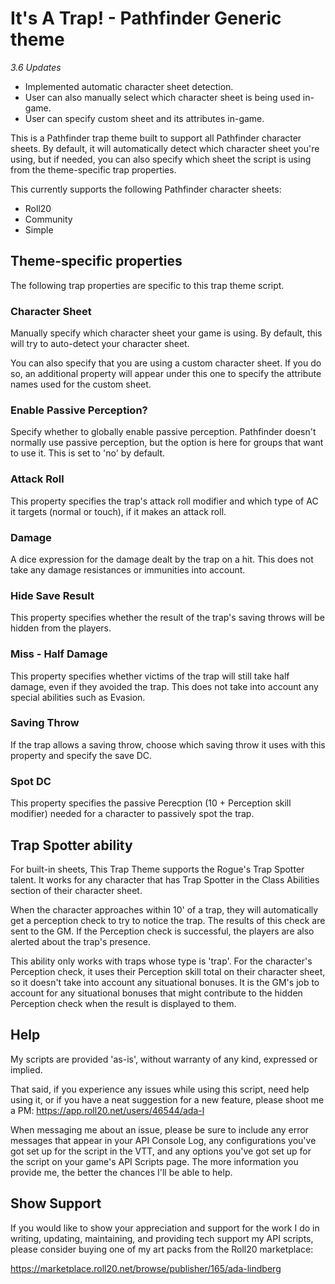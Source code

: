 # It's A Trap! - Pathfinder Generic theme

_3.6 Updates_

* Implemented automatic character sheet detection.
* User can also manually select which character sheet is being used in-game.
* User can specify custom sheet and its attributes in-game.

This is a Pathfinder trap theme built to support all Pathfinder character sheets.
By default, it will automatically detect which character sheet you're using,
but if needed, you can also specify which sheet the script is using from the
theme-specific trap properties.

This currently supports the following Pathfinder character sheets:

* Roll20
* Community
* Simple

## Theme-specific properties
The following trap properties are specific to this trap theme script.

### Character Sheet
Manually specify which character sheet your game is using. By default, this
will try to auto-detect your character sheet.

You can also specify that you are using a custom character sheet. If you do so,
an additional property will appear under this one to specify the attribute
names used for the custom sheet.

### Enable Passive Perception?
Specify whether to globally enable passive perception. Pathfinder doesn't normally
use passive perception, but the option is here for groups that want to use it.
This is set to 'no' by default.

### Attack Roll
This property specifies the trap's attack roll modifier and which type of AC it
targets (normal or touch), if it makes an attack roll.

### Damage
A dice expression for the damage dealt by the trap on a hit. This does not
take any damage resistances or immunities into account.

### Hide Save Result
This property specifies whether the result of the trap's saving throws will be
hidden from the players.

### Miss - Half Damage
This property specifies whether victims of the trap will still take half damage,
even if they avoided the trap. This does not take into account any special
abilities such as Evasion.

### Saving Throw
If the trap allows a saving throw, choose which saving throw it uses with this
property and specify the save DC.

### Spot DC
This property specifies the passive Perecption (10 + Perception skill modifier)
needed for a character to passively spot the trap.

## Trap Spotter ability

For built-in sheets, This Trap Theme supports the Rogue's Trap Spotter talent. It works for any
character that has Trap Spotter in the Class Abilities section of their
character sheet.

When the character approaches within 10' of a trap, they will
automatically get a perception check to try to notice the trap. The results
of this check are sent to the GM. If the Perception check is successful, the
players are also alerted about the trap's presence.

This ability only works with traps whose type is 'trap'. For the character's
Perception check, it uses their Perception skill total on their character sheet,
so it doesn't take into account any situational bonuses. It is the GM's job
to account for any situational bonuses that might contribute to the hidden
Perception check when the result is displayed to them.

## Help

My scripts are provided 'as-is', without warranty of any kind, expressed or implied.

That said, if you experience any issues while using this script,
need help using it, or if you have a neat suggestion for a new feature,
please shoot me a PM:
https://app.roll20.net/users/46544/ada-l

When messaging me about an issue, please be sure to include any error messages that
appear in your API Console Log, any configurations you've got set up for the
script in the VTT, and any options you've got set up for the script on your
game's API Scripts page. The more information you provide me, the better the
chances I'll be able to help.

## Show Support

If you would like to show your appreciation and support for the work I do in writing,
updating, maintaining, and providing tech support my API scripts,
please consider buying one of my art packs from the Roll20 marketplace:

https://marketplace.roll20.net/browse/publisher/165/ada-lindberg
